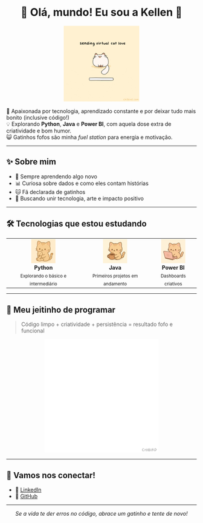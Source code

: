<h1 align="center">🌸 Olá, mundo! Eu sou a Kellen 🌸</h1>

<p align="center">
  <img src="./assets/sending_vitual_cat_love_by_chibird.gif" alt="carregando gatinho" width="200">
</p>

💬 Apaixonada por tecnologia, aprendizado constante e por deixar tudo mais bonito (inclusive código!)  
💡 Explorando **Python**, **Java** e **Power BI**, com aquela dose extra de criatividade e bom humor.  
😺 Gatinhos fofos são minha *fuel station* para energia e motivação.  

---

## ✨ Sobre mim
- 🌱 Sempre aprendendo algo novo 
- 📊 Curiosa sobre dados e como eles contam histórias  
- 🐱 Fã declarada de gatinhos  
- 🎯 Buscando unir tecnologia, arte e impacto positivo  

---

## 🛠 Tecnologias que estou estudando

<table>
<tr>
<td align="center">
  <img src="./assets/kitten_python.png" width="64" alt="Python kitten icon"><br>
  <b>Python</b><br>
  <sub>Explorando o básico e intermediário</sub>
</td>
<td align="center">
  <img src="./assets/kitten_java.png" width="64" alt="Java kitten icon"><br>
  <b>Java</b><br>
  <sub>Primeiros projetos em andamento</sub>
</td>
<td align="center">
  <img src="./assets/kitten_powerbi.png" width="64" alt="Power BI kitten icon"><br>
  <b>Power BI</b><br>
  <sub>Dashboards criativos</sub>
</td>
</tr>
</table>

---

## 💖 Meu jeitinho de programar
> Código limpo + criatividade + persistência = resultado fofo e funcional

<p align="center">
  <img src="./assets/you_can_do_it_by_chibird.gif" alt="gatinho feliz programando" width="300">
</p>

---

## 🌟 Vamos nos conectar!
- 💼 [LinkedIn](https://www.linkedin.com/in/kellen-silva-b9ba81136/)
- 🐙 [GitHub](https://github.com/KellenCSilva)

---

<p align="center">
  <em>Se a vida te der erros no código, abrace um gatinho e tente de novo!</em>
</p>
